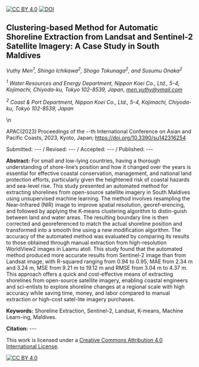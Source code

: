 [![CC BY 4.0][cc-by-shield]][cc-by] [![DOI](https://img.shields.io/badge/DOI-Link-blue.svg)](https://doi.org/10.3390/su142316254)


## Clustering-based Method for Automatic Shoreline Extraction from Landsat and Sentinel-2 Satellite Imagery: A Case Study in South Maldives


*Vuthy Men<sup>1</sup>, Shingo Ichikawa<sup>2</sup>, Shogo Tokunaga<sup>2</sup>, and Susumu Onaka<sup>2</sup>*

*<sup>1</sup> Water Resources and Energy Department, Nippon Koei Co., Ltd., 5-4, Kojimachi, Chiyoda-ku, Tokyo 102-8539, Japan, men.vuthy@ymail.com*

*<sup>2</sup> Coast & Port Department, Nippon Koei Co., Ltd., 5-4, Kojimachi, Chiyoda-ku, Tokyo 102-8539, Japan*

\n

APAC(2023) 
Proceedings of the --th International Conference on Asian and Pacific Coasts, 2023, Kyoto, Japan; https://doi.org/10.3390/su142316254

Submitted: --- / Revised: --- / Accepted: --- / Published: ---

<!-- (This article belongs to the Special Issue Advances in Aquatic Ecology for Sustainability: Priorities, Approaches, and Partnerships for Management and Conservation of Freshwaters) -->

**Abstract:** For small and low-lying countries, having a thorough understanding of shore-line’s position and how it changed over the years is essential for effective coastal conservation, management, and national land protection efforts, particularly given the heightened risk of coastal hazards and sea-level rise. This study presented an automated method for extracting shorelines from open-source satellite imagery in South Maldives using unsupervised machine learning. The method involves resampling the Near-Infrared (NIR) image to improve spatial resolution, georef-erencing, and followed by applying the K-means clustering algorithm to distin-guish between land and water areas. The resulting boundary line is then corrected and georeferenced to match the actual shoreline position and transformed into a smooth line using a new modification algorithm. The accuracy of the automated method was evaluated by comparing its results to those obtained through manual extraction from high-resolution WorldView2 images in Laamu atoll. This study found that the automated method produced more accurate results from Sentinel-2 image than from Landsat image, with R-squared ranging from 0.94 to 0.95, MAE from 2.34 m and 3.24 m, MSE from 9.21 m to 19.12 m and RMSE from 3.04 m to 4.37 m. This approach offers a quick and cost-effective means of extracting shorelines from open-source satellite imagery, enabling coastal engineers and sci-entists to explore shoreline changes at a regional scale with high accuracy while saving time, money, and labor compared to manual extraction or high-cost satel-lite imagery purchases.

**Keywords:** Shoreline Extraction, Sentinel-2, Landsat, K-means, Machine Learn-ing, Maldives.


**Citation:** ---

This work is licensed under a [Creative Commons Attribution 4.0 International License][cc-by].

[![CC BY 4.0][cc-by-image]][cc-by]

[cc-by]: https://creativecommons.org/
[cc-by-image]: https://i.creativecommons.org/l/by/4.0/88x31.png
[cc-by-shield]: https://img.shields.io/badge/License-CC%20BY%204.0-lightgrey.svg